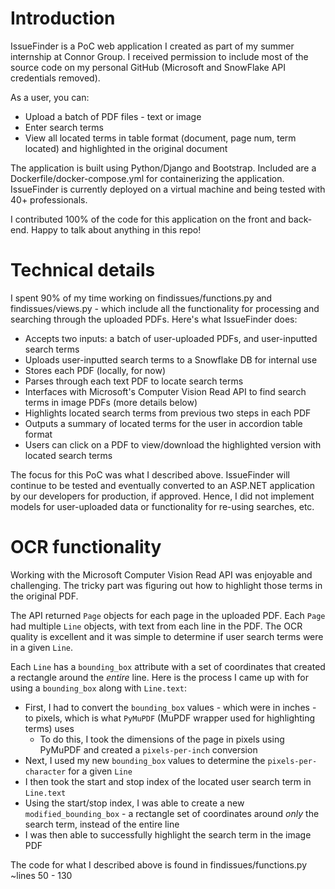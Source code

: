 # Introduction

IssueFinder is a PoC web application I created as part of my summer internship at Connor Group. I received permission to include most of the source code on my personal GitHub (Microsoft and SnowFlake API credentials removed).

As a user, you can:

* Upload a batch of PDF files - text or image
* Enter search terms 
* View all located terms in table format (document, page num, term located) and highlighted in the original document

The application is built using Python/Django and Bootstrap. Included are a Dockerfile/docker-compose.yml for containerizing the application. IssueFinder is currently deployed on a virtual machine and being tested with 40+ professionals.

I contributed 100% of the code for this application on the front and back-end. Happy to talk about anything in this repo! 

# Technical details

I spent 90% of my time working on findissues/functions.py and findissues/views.py - which include all the functionality for processing and searching through the uploaded PDFs. Here's what IssueFinder does:

* Accepts two inputs: a batch of user-uploaded PDFs, and user-inputted search terms
* Uploads user-inputted search terms to a Snowflake DB for internal use
* Stores each PDF (locally, for now)
* Parses through each text PDF to locate search terms
* Interfaces with Microsoft's Computer Vision Read API to find search terms in image PDFs (more details below)
* Highlights located search terms from previous two steps in each PDF
* Outputs a summary of located terms for the user in accordion table format
* Users can click on a PDF to view/download the highlighted version with located search terms

The focus for this PoC was what I described above. IssueFinder will continue to be tested and eventually converted to an ASP.NET application by our developers for production, if approved. Hence, I did not implement models for user-uploaded data or functionality for re-using searches, etc. 

# OCR functionality

Working with the Microsoft Computer Vision Read API was enjoyable and challenging. The tricky part was figuring out how to highlight those terms in the original PDF. 

The API returned `Page` objects for each page in the uploaded PDF. Each `Page` had multiple `Line` objects, with text from each line in the PDF. The OCR quality is excellent and it was simple to determine if user search terms were in a given `Line`. 

Each `Line` has a `bounding_box` attribute with a set of coordinates that created a rectangle around the *entire* line. Here is the process I came up with for using a `bounding_box` along with `Line.text`:

* First, I had to convert the `bounding_box` values - which were in inches - to pixels, which is what `PyMuPDF` (MuPDF wrapper used for highlighting terms) uses
  * To do this, I took the dimensions of the page in pixels using PyMuPDF and created a `pixels-per-inch` conversion
* Next, I used my new `bounding_box` values to determine the `pixels-per-character` for a given `Line`
* I then took the start and stop index of the located user search term in `Line.text` 
* Using the start/stop index, I was able to create a new `modified_bounding_box` - a rectangle set of coordinates around *only* the search term, instead of the entire line
* I was then able to successfully highlight the search term in the image PDF 

The code for what I described above is found in findissues/functions.py ~lines 50 - 130

